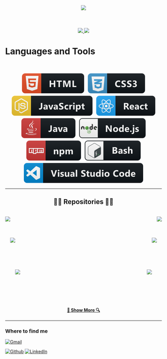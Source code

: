 
<h1 align="center">
  <a href="https://git.io/typing-svg">
    <img src="https://readme-typing-svg.herokuapp.com/?lines=Hello,+There!+👋;This+is+Rohan+Kalaskar;Nice+to+meet+you!&center=true&size=25">
  </a>
</h1>

<br>
<p align=center>
  <a href="https://github.com/rohan1112">
    <img src="https://badges.pufler.dev/visits/rohan1112/rohan1112?style=flat-square&color=black&logo=github">
  </a>
  <a href="https://github.com/rohan1112?tab=repositories">
    <img src="https://badges.pufler.dev/repos/rohan1112?style=flat-square&color=black&logo=github">
  </a>
</p>

<h1>Languages and Tools</h1>
<br>

<p align="center">
  <!-- For more icons please follow  https://github.com/MikeCodesDotNET/ColoredBadges -->
  <img src="https://raw.githubusercontent.com/8bithemant/8bithemant/master/svg/dev/languages/html.svg" alt="html" style="vertical-align:top; margin:4px">    
  <img src="https://github.com/MikeCodesDotNET/ColoredBadges/blob/master/svg/dev/languages/css3.svg" alt="CSS" style="vertical-align:top; margin:4px">
  <img src="https://raw.githubusercontent.com/8bithemant/8bithemant/master/svg/dev/languages/js.svg" alt="js" style="vertical-align:top; margin:4px">
  <img src="https://raw.githubusercontent.com/8bithemant/8bithemant/master/svg/dev/frameworks/react.svg" alt="react" style="vertical-align:top; margin:4px">
  <img src="https://github.com/MikeCodesDotNET/ColoredBadges/blob/master/svg/dev/languages/java.svg" alt="Java" style="vertical-align:top; margin:4px">
  <img src="https://github.com/MikeCodesDotNET/ColoredBadges/blob/master/svg/dev/frameworks/nodejs.svg" alt="Nodejs" style="vertical-align:top; margin:4px">
  <img src="https://raw.githubusercontent.com/8bithemant/8bithemant/master/svg/dev/services/npm.svg" alt="npm" style="vertical-align:top; margin:4px">
  <img src="https://raw.githubusercontent.com/8bithemant/8bithemant/master/svg/dev/tools/bash.svg" alt="bash" style="vertical-align:top; margin:4px">
  <img src="https://raw.githubusercontent.com/8bithemant/8bithemant/master/svg/dev/tools/visualstudio_code.svg" alt="vscode" style="vertical-align:top; margin:4px">
</p>
<hr>
<h2 align="center">👨‍💻 Repositories 👨‍💻</h2>
<br>
<div width="100%" align="center">
 <a align="left" href="https://github.com/rohan1112/Java-Assignments" title="Java-Assignments"><img align="left" height="115" src="https://github-readme-stats.vercel.app/api/pin/?username=rohan1112&repo=Java-Assignments&theme=react&border_color=61dafb&border_radius=10"></a><a align="right" href="https://github.com/rohan1112/The-Wild-Oasis" title="The-Wild-Oasis"><img align="right" height="115" src="https://github-readme-stats.vercel.app/api/pin/?username=rohan1112&repo=The-Wild-Oasis&theme=react&border_color=61dafb&border_radius=10"></a>
</div>
<br/><br/><br/><br/>
<div width="100%" align="center">
  <a align="left" href="https://github.com/rohan1112/Pizzazz" title="Pizzazz"><img align="left" height="115" src="https://github-readme-stats.vercel.app/api/pin/?username=rohan1112&repo=Pizzazz&theme=react&border_color=61dafb&border_radius=10"></a><a align="right" href="https://github.com/rohan1112/React-Projects" title="React-Projects"><img align="right" height="115" src="https://github-readme-stats.vercel.app/api/pin/?username=rohan1112&repo=React-Projects&theme=react&border_color=61dafb&border_radius=10"></a>
</div>
<br/><br/><br/><br/><br/><br/>
<div width="100%" align="center">
  <a align="left" href="https://github.com/rohan1112/Travel" title="Travel"><img align="left" height="115" src="https://github-readme-stats.vercel.app/api/pin/?username=rohan1112&repo=Travel&theme=react&border_color=61dafb&border_radius=10"></a><a align="right" href="https://github.com/rohan1112/book.github.io"><img align="right" height="115" src="https://github-readme-stats.vercel.app/api/pin/?username=rohan1112&repo=book.github.io&theme=react&border_color=61dafb&border_radius=10"></a>
</div>
<br/><br/><br/><br/><br/><br/>

<h4 align="center">
  <a href="https://github.com/rohan1112?tab=repositories" title="Show Repositories">🔎 Show More 🔍</a>
</h4>
<hr>
<h3>Where to find me</h3>
<p><a href="rohankalaskar1112@gmail.com" target="_blank"><img alt="Gmail" src="https://img.shields.io/badge/Gmail-%2312100E.svg?&style=for-the-badge&logo=Gmail&logoColor=red" /></a> 
<p><a href="https://github.com/rohan1112" target="_blank"><img alt="Github" src="https://img.shields.io/badge/GitHub-%2312100E.svg?&style=for-the-badge&logo=Github&logoColor=white" /></a> 
<!--   <a href="https://twitter.com/Guibz16" target="_blank"><img alt="Twitter" src="https://img.shields.io/badge/twitter-%231DA1F2.svg?&style=for-the-badge&logo=twitter&logoColor=white" /></a> -->
  <a href="www.linkedin.com/in/rohan-kalaskar-89a295230" target="_blank"><img alt="LinkedIn" src="https://img.shields.io/badge/linkedin-%230077B5.svg?&style=for-the-badge&logo=linkedin&logoColor=white" /></a> 



<!--
**rohan1112/rohan1112** is a ✨ _special_ ✨ repository because its `README.md` (this file) appears on your GitHub profile.

Here are some ideas to get you started:

- 🔭 I’m currently working on ... 
- 🌱 I’m currently learning ...Java EE
- 👯 I’m looking to collaborate on ...
- 🤔 I’m looking for help with ...
- 💬 Ask me about ...
- 📫 How to reach me: ...
- 😄 Pronouns: ...
- ⚡ Fun fact: ...
-->
